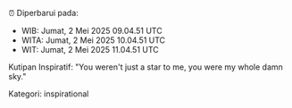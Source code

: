 ⏰ Diperbarui pada:
- WIB: Jumat, 2 Mei 2025 09.04.51 UTC
- WITA: Jumat, 2 Mei 2025 10.04.51 UTC
- WIT: Jumat, 2 Mei 2025 11.04.51 UTC

Kutipan Inspiratif:
"You weren't just a star to me, you were my whole damn sky."


Kategori: inspirational


